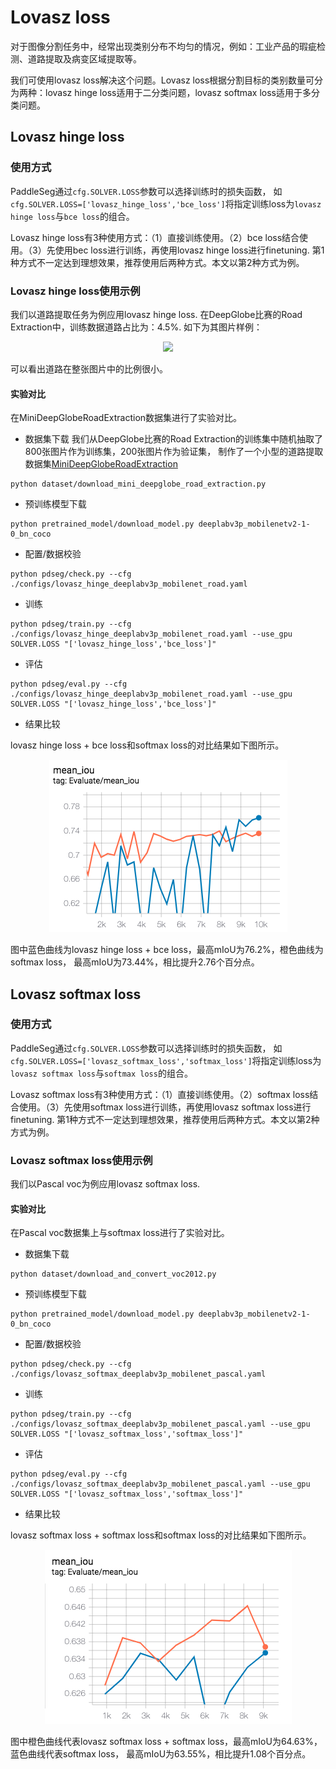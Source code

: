# Lovasz loss
对于图像分割任务中，经常出现类别分布不均匀的情况，例如：工业产品的瑕疵检测、道路提取及病变区域提取等。

我们可使用lovasz loss解决这个问题。Lovasz loss根据分割目标的类别数量可分为两种：lovasz hinge loss适用于二分类问题，lovasz softmax loss适用于多分类问题。


## Lovasz hinge loss
### 使用方式

PaddleSeg通过`cfg.SOLVER.LOSS`参数可以选择训练时的损失函数，
如`cfg.SOLVER.LOSS=['lovasz_hinge_loss','bce_loss']`将指定训练loss为`lovasz hinge loss`与`bce loss`的组合。

Lovasz hinge loss有3种使用方式：（1）直接训练使用。（2）bce loss结合使用。（3）先使用bec loss进行训练，再使用lovasz hinge loss进行finetuning. 第1种方式不一定达到理想效果，推荐使用后两种方式。本文以第2种方式为例。

### Lovasz hinge loss使用示例

我们以道路提取任务为例应用lovasz hinge loss.
在DeepGlobe比赛的Road Extraction中，训练数据道路占比为：4.5%. 如下为其图片样例：
<p align="center">
  <img src="./imgs/deepglobe.png" hspace='10'/> <br />
 </p>
可以看出道路在整张图片中的比例很小。

#### 实验对比

在MiniDeepGlobeRoadExtraction数据集进行了实验对比。

* 数据集下载
我们从DeepGlobe比赛的Road Extraction的训练集中随机抽取了800张图片作为训练集，200张图片作为验证集，
制作了一个小型的道路提取数据集[MiniDeepGlobeRoadExtraction](https://paddleseg.bj.bcebos.com/dataset/MiniDeepGlobeRoadExtraction.zip)

```shell
python dataset/download_mini_deepglobe_road_extraction.py
```

* 预训练模型下载
```shell
python pretrained_model/download_model.py deeplabv3p_mobilenetv2-1-0_bn_coco
```
* 配置/数据校验
```shell
python pdseg/check.py --cfg ./configs/lovasz_hinge_deeplabv3p_mobilenet_road.yaml
```

* 训练
```shell
python pdseg/train.py --cfg ./configs/lovasz_hinge_deeplabv3p_mobilenet_road.yaml --use_gpu SOLVER.LOSS "['lovasz_hinge_loss','bce_loss']"
```

* 评估
```shell
python pdseg/eval.py --cfg ./configs/lovasz_hinge_deeplabv3p_mobilenet_road.yaml --use_gpu SOLVER.LOSS "['lovasz_hinge_loss','bce_loss']"
```

* 结果比较

lovasz hinge loss + bce loss和softmax loss的对比结果如下图所示。
<p align="center">
  <img src="./imgs/lovasz-hinge.png" hspace='10'/> <br />
 </p>

图中蓝色曲线为lovasz hinge loss + bce loss，最高mIoU为76.2%，橙色曲线为softmax loss， 最高mIoU为73.44%，相比提升2.76个百分点。



## Lovasz softmax loss
### 使用方式

PaddleSeg通过`cfg.SOLVER.LOSS`参数可以选择训练时的损失函数，
如`cfg.SOLVER.LOSS=['lovasz_softmax_loss','softmax_loss']`将指定训练loss为`lovasz softmax loss`与`softmax loss`的组合。

Lovasz softmax loss有3种使用方式：（1）直接训练使用。（2）softmax loss结合使用。（3）先使用softmax loss进行训练，再使用lovasz softmax loss进行finetuning. 第1种方式不一定达到理想效果，推荐使用后两种方式。本文以第2种方式为例。

### Lovasz softmax loss使用示例

我们以Pascal voc为例应用lovasz softmax loss.


#### 实验对比

在Pascal voc数据集上与softmax loss进行了实验对比。

* 数据集下载
```shell
python dataset/download_and_convert_voc2012.py
```

* 预训练模型下载
```shell
python pretrained_model/download_model.py deeplabv3p_mobilenetv2-1-0_bn_coco
```
* 配置/数据校验
```shell
python pdseg/check.py --cfg ./configs/lovasz_softmax_deeplabv3p_mobilenet_pascal.yaml
```

* 训练
```shell
python pdseg/train.py --cfg ./configs/lovasz_softmax_deeplabv3p_mobilenet_pascal.yaml --use_gpu SOLVER.LOSS "['lovasz_softmax_loss','softmax_loss']"

```

* 评估
```shell
python pdseg/eval.py --cfg ./configs/lovasz_softmax_deeplabv3p_mobilenet_pascal.yaml --use_gpu SOLVER.LOSS "['lovasz_softmax_loss','softmax_loss']"

```

* 结果比较

lovasz softmax loss + softmax loss和softmax loss的对比结果如下图所示。
<p align="center">
  <img src="./imgs/lovasz-softmax.png" hspace='10' /> <br />
 </p>

图中橙色曲线代表lovasz softmax loss + softmax loss，最高mIoU为64.63%，蓝色曲线代表softmax loss， 最高mIoU为63.55%，相比提升1.08个百分点。
